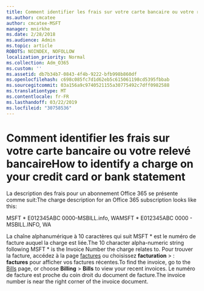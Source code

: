 ```yaml
---
title: Comment identifier les frais sur votre carte bancaire ou votre relevé bancaire
ms.author: cmcatee
author: cmcatee-MSFT
manager: mnirkhe
ms.date: 2/28/2018
ms.audience: Admin
ms.topic: article
ROBOTS: NOINDEX, NOFOLLOW
localization_priority: Normal
ms.collection: Adm_O365
ms.custom: ''
ms.assetid: db7b34b7-0843-4f4b-9222-bfb998b860df
ms.openlocfilehash: c698c085fc7d1d62eb5c615061198cd5395fbbab
ms.sourcegitcommit: 03a156a9c9740521155a30775492c7dff0982588
ms.translationtype: MT
ms.contentlocale: fr-FR
ms.lasthandoff: 03/22/2019
ms.locfileid: "30758536"
---
```

# <a name="how-to-identify-a-charge-on-your-credit-card-or-bank-statement"></a><span data-ttu-id="3c9a8-102">Comment identifier les frais sur votre carte bancaire ou votre relevé bancaire</span><span class="sxs-lookup"><span data-stu-id="3c9a8-102">How to identify a charge on your credit card or bank statement</span></span>

<span data-ttu-id="3c9a8-103">La description des frais pour un abonnement Office 365 se présente comme suit:</span><span class="sxs-lookup"><span data-stu-id="3c9a8-103">The charge description for an Office 365 subscription looks like this:</span></span>
  
<span data-ttu-id="3c9a8-104">MSFT \* E012345ABC 0000-MSBILL.info, WA</span><span class="sxs-lookup"><span data-stu-id="3c9a8-104">MSFT \* E012345ABC 0000 - MSBILL.INFO, WA</span></span>
  
<span data-ttu-id="3c9a8-105">La chaîne alphanumérique à 10 caractères qui suit MSFT \* est le numéro de facture auquel la charge est liée.</span><span class="sxs-lookup"><span data-stu-id="3c9a8-105">The 10 character alpha-numeric string following MSFT \* is the Invoice Number the charge relates to.</span></span> <span data-ttu-id="3c9a8-106">Pour trouver la facture, accédez à la page [factures](https://go.microsoft.com/fwlink/p/?linkid=848039) ou choisissez **facturation** \> : **factures** pour afficher vos factures récentes.</span><span class="sxs-lookup"><span data-stu-id="3c9a8-106">To find the invoice, go to the [Bills](https://go.microsoft.com/fwlink/p/?linkid=848039) page, or choose **Billing** \> **Bills** to view your recent invoices.</span></span> <span data-ttu-id="3c9a8-107">Le numéro de facture est proche du coin droit du document de facture.</span><span class="sxs-lookup"><span data-stu-id="3c9a8-107">The invoice number is near the right corner of the invoice document.</span></span> 
  

